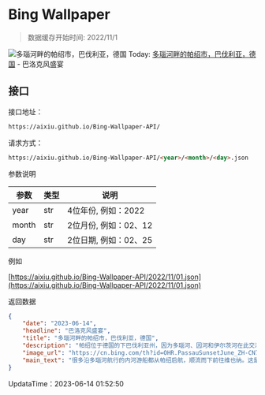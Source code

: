 # Bing Wallpaper

> 数据缓存开始时间: 2022/11/1

![多瑙河畔的帕绍市，巴伐利亚，德国](https://cn.bing.com/th?id=OHR.PassauSunsetJune_ZH-CN7563956674_1920x1080.webp)
Today: [多瑙河畔的帕绍市，巴伐利亚，德国](https://cn.bing.com/th?id=OHR.PassauSunsetJune_ZH-CN7563956674_1920x1080.webp) - 巴洛克风盛宴

## 接口

接口地址：

```html
https://aixiu.github.io/Bing-Wallpaper-API/
```

请求方式：

```html
https://aixiu.github.io/Bing-Wallpaper-API/<year>/<month>/<day>.json
```

参数说明

| 参数 | 类型 | 说明 |
| - | - | - |
| year | str | 4位年份, 例如：2022 |
| month | str | 2位月份, 例如：02、12 |
| day | str | 2位日期, 例如：02、25 |

例如

[https://aixiu.github.io/Bing-Wallpaper-API/2022/11/01.json](https://aixiu.github.io/Bing-Wallpaper-API/2022/11/01.json)

返回数据

```json
{
    "date": "2023-06-14",
    "headline": "巴洛克风盛宴",
    "title": "多瑙河畔的帕绍市，巴伐利亚，德国",
    "description": "帕绍位于德国的下巴伐利亚州，因为多瑙河、因河和伊尔茨河在此交汇，帕绍又被称作“三河之城”。帕绍以其哥特风格和巴洛克风格的建筑闻名。多瑙河和伊尔茨河之间的山上坐落着上韦斯特城堡和下韦斯特城堡，俯瞰着这座城市。",
    "image_url": "https://cn.bing.com/th?id=OHR.PassauSunsetJune_ZH-CN7563956674_1920x1080.webp",
    "main_text": "很多沿多瑙河航行的内河游船都从帕绍启航，顺流而下前往维也纳。这是一条经典历史路线，帝王之路。"
}
```

UpdataTime：2023-06-14 01:52:50
